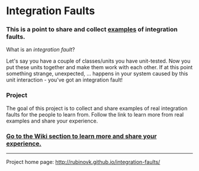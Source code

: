 Integration Faults
==================

### This is a point to share and collect [examples](https://github.com/rubinovk/integration-faults/tree/master/examples) of integration faults.
  

What is an _integration fault_?

Let's say you have a couple of classes/units you have unit-tested. Now you put these units together and make them work with each other. If at this point something strange, unexpected, ... happens in your system caused by this unit interaction - you've got an integration fault!

### Project

The goal of this project is to collect and share examples of real integration faults for the people to learn from. Follow the link to learn more from real examples and share your experience.

### [Go to the Wiki section to learn more and share your experience.](https://github.com/rubinovk/integration-faults/wiki)  

---
Project home page: http://rubinovk.github.io/integration-faults/
